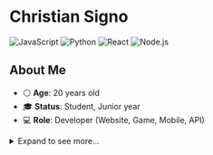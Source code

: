 # **Christian Signo**
![JavaScript](https://img.shields.io/badge/-JavaScript-ffb13b?logo=javascript)
![Python](https://img.shields.io/badge/-Python-3776ab?logo=python)
![React](https://img.shields.io/badge/React-Developer-61dafb)
![Node.js](https://img.shields.io/badge/-Node.js-339933?logo=node.js)

## About Me
- ⚪ **Age**: 20 years old
- 🎓 **Status**: Student, Junior year
- 💻 **Role**: Developer (Website, Game, Mobile, API)

<details>
  <summary> Expand to see more... </summary>

## Environment & Tools I Work With

- JavaScript/TypeScript
- Python
- PHP
- C#
- Java
- C++
##
- REST APIs
- WebSockets
- React
- ReactNative
- Unreal Engine
- Godot 
- Unity
- SQL (MySQL, PostgreSQL)
- NoSQL (MongoDb, Cassandra)

## Others
- Arduino Uno
- Circuit Design (Analog/Digital)

## 🌱 Currently focused
- A lil bit of exploring **Machine Learning** with Python
- Side Project **Full-Stack Applications** with React.
- Current Project: **School Capstone** with MERN (MongoDB, Express, React, Node(RESTful)) environment

</details>
